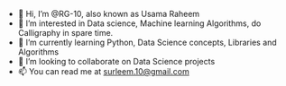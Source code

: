 - 👋 Hi, I’m @RG-10, also known as Usama Raheem
- 👀 I’m interested in Data science, Machine learning Algorithms, do Calligraphy in spare time.
- 🌱 I’m currently learning Python, Data Science concepts, Libraries and Algorithms
- 💞️ I’m looking to collaborate on Data Science projects
- 📫 You can read me at surleem.10@gmail.com
<!---
RG-10/RG-10 is a ✨ special ✨ repository because its `README.md` (this file) appears on your GitHub profile.
You can click the Preview link to take a look at your changes.
--->
